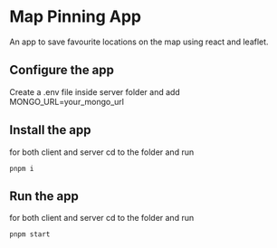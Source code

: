# Map Pinning App
An app to save favourite locations on the map using react and leaflet.

## Configure the app
Create a .env file inside server folder and add MONGO_URL=your_mongo_url

## Install the app
for both client and server cd to the folder and run

```
pnpm i
```

## Run the app
for both client and server cd to the folder and run
```
pnpm start
```